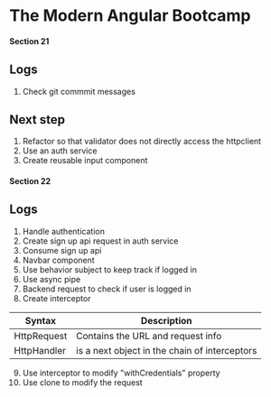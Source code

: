 # The Modern Angular Bootcamp
#### Section 21

## Logs
1. Check git commmit messages

## Next step
1. Refactor so that validator does not directly access the httpclient
2. Use an auth service
3. Create reusable input component

#### Section 22

## Logs
1. Handle authentication
2. Create sign up api request in auth service
3. Consume sign up api
4. Navbar component
5. Use behavior subject to keep track if logged in
6. Use async pipe
7. Backend request to check if user is logged in
8. Create interceptor

| Syntax      | Description                      |
| ----------- |----------------------------------|
| HttpRequest      | Contains the URL and request info |
| HttpHandler   | is a next object in the chain of interceptors|

9. Use interceptor to modify "withCredentials" property
10. Use clone to modify the request
